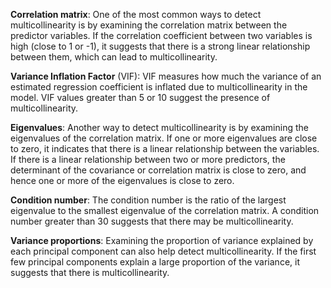 

**Correlation matrix**: One of the most common ways to detect multicollinearity is by examining the correlation matrix between the predictor variables. If the correlation coefficient between two variables is high (close to 1 or -1), it suggests that there is a strong linear relationship between them, which can lead to multicollinearity.

**Variance Inflation Factor** (VIF): VIF measures how much the variance of an estimated regression coefficient is inflated due to multicollinearity in the model. VIF values greater than 5 or 10 suggest the presence of multicollinearity.

**Eigenvalues**: Another way to detect multicollinearity is by examining the eigenvalues of the correlation matrix. If one or more eigenvalues are close to zero, it indicates that there is a linear relationship between the variables. If there is a linear relationship between two or more predictors, the determinant of the covariance or correlation matrix is close to zero, and hence one or more of the eigenvalues is close to zero. 

**Condition number**: The condition number is the ratio of the largest eigenvalue to the smallest eigenvalue of the correlation matrix. A condition number greater than 30 suggests that there may be multicollinearity.

**Variance proportions**: Examining the proportion of variance explained by each principal component can also help detect multicollinearity. If the first few principal components explain a large proportion of the variance, it suggests that there is multicollinearity.